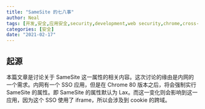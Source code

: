 ```yaml
---
title: "SameSite 的七八事"
author: Neal
tags: [开发,安全,应用安全,security,development,web security,chrome,cross-site,csrf]
categories: [安全]
date: "2021-02-17" 
---
```


## 起源

本篇文章是讨论关于 SameSite 这一属性的相关内容。这次讨论的缘由是内网的一个需求。内网有一个 SSO 应用，但是在 Chrome 80 版本之后，将会强制实行 SameSite 的属性。即 SameSite 的属性默认为 Lax。而这一变化则会影响到这一应用，因为这个 SSO 使用了 iframe，所以会涉及到 cookie 的跨域。